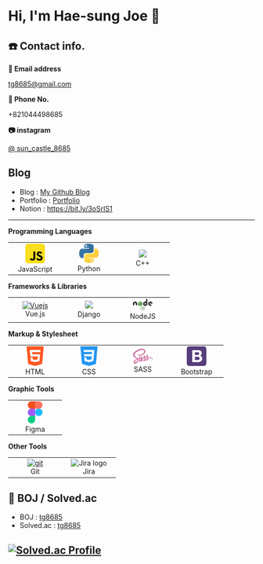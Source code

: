<!--
**daedaem/daedaem** is a ✨ _special_ ✨ repository because its `README.md` (this file) appears on your GitHub profile.

Here are some ideas to get you started:

- 🔭 I’m currently working on ... SSAFY 6th
- 🌱 I’m currently learning ... Blockchain, Web Frontend develop
- 👯 I’m looking to collaborate on ...
- 🤔 I’m looking for help with ...
- 💬 Ask me about ... 
- 📫 How to reach me: ... 
- 😄 Pronouns: ...
- ⚡ Fun fact: ...
-->
# Hi, I'm Hae-sung Joe 👋
## ☎️ Contact info.

**📧 Email address**

[tg8685@gmail.com](mailto:tg8685@gmail.com)

**📱 Phone No.**

+821044498685

**📷 instagram**

[@ sun_castle_8685](http://www.instagram.com/sun_castle_8685)

## Blog
- Blog : [My Github Blog](https://daedaem.netlify.app/)
- Portfolio : [Portfolio](https://daedaem.github.io/)
- Notion : https://bit.ly/3oSrIS1
---
**Programming Languages**

<table>
  <tr>
    <td align="center" width="96">
      <a>
        <img src="https://raw.githubusercontent.com/pkkulhari/pkkulhari/master/icons/js.svg" width="40"/>
      </a>
      <br>JavaScript
    </td>
    <td align="center" width="96">
      <a>
        <img src="https://raw.githubusercontent.com/pkkulhari/pkkulhari/master/icons/python.svg" width="40"/>
      </a>
      <br>Python
    </td>
    <td align="center" width="96">
      <a>
        <img src="https://raw.githubusercontent.com/isocpp/logos/master/cpp_logo.png" width="40"/>
      </a>
      <br>C++
    </td>
  </tr>
</table>

**Frameworks & Libraries**
<table>
  <tr>
    <td align="center" width="96">
      <a href="#vuejs">
        <img src="https://www.vectorlogo.zone/logos/vuejs/vuejs-icon.svg" width="40"/ alt="Vuejs" />
      </a>
      <br>Vue.js
    </td>
      <td align="center" width="96">
      <a href="#Django">
              <img width="40"/ src ='https://raw.githubusercontent.com/rahulbanerjee26/githubAboutMeGenerator/main/icons/django.svg'>
      </a>
      <br>Django
    </td>
    <td align="center" width="96">
      <a>
        <img src="https://raw.githubusercontent.com/pkkulhari/pkkulhari/master/icons/nodejs.svg" width="40"/>
      </a>
      <br>NodeJS
    </td>
  </tr>
</table>


**Markup & Stylesheet**

<table>
  <tr>
    <td align="center" width="96">
      <a>
        <img src="https://raw.githubusercontent.com/pkkulhari/pkkulhari/master/icons/html.svg" width="40"/>
      </a>
      <br>HTML
    </td>
    <td align="center" width="96">
      <a>
        <img src="https://raw.githubusercontent.com/pkkulhari/pkkulhari/master/icons/css.svg" width="40"/>
      </a>
      <br>CSS
    </td>
    <td align="center" width="96">
      <a>
        <img src="https://raw.githubusercontent.com/pkkulhari/pkkulhari/master/icons/sass.svg" width="40"/>
      </a>
      <br>SASS
    </td>
        <td align="center" width="96">
      <a>
        <img src="https://raw.githubusercontent.com/pkkulhari/pkkulhari/master/icons/bootstrap.svg" width="40"/>
      </a>
      <br>Bootstrap
    </td>
  </tr>
</table>

**Graphic Tools**

<table>
  <tr>
    <td align="center" width="96">
      <a>
        <img src="https://raw.githubusercontent.com/pkkulhari/pkkulhari/master/icons/figma.svg" width="30"/>
      </a>
      <br>Figma
    </td>
  </tr>
</table>


**Other Tools**

<table>
  <tr>
    <td align="center" width="96">
       <a href="https://git-scm.com/" target="_blank"> 
    <img src="https://www.vectorlogo.zone/logos/git-scm/git-scm-icon.svg" alt="git" width="40" height="40"/> 
  </a>
      <br>Git
    </td>
         <td align="center" width="96">
       <img src="https://www.vectorlogo.zone/logos/atlassian_jira/atlassian_jira-icon.svg" alt="Jira logo" width="40" height="40">         
         <br>Jira
      </td>
  </tr>
  
</table>

<h2>📃 BOJ / Solved.ac</h2>

* BOJ : [tg8685](https://www.acmicpc.net/user/tg8685)
* Solved.ac : [tg8685](https://solved.ac/profile/tg8685)

[![Solved.ac Profile](http://mazassumnida.wtf/api/v2/generate_badge?boj=tg8685)](https://solved.ac/tg8685)
---
